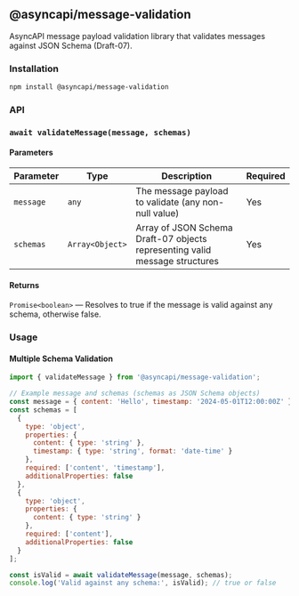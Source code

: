 ## @asyncapi/message-validation

AsyncAPI message payload validation library that validates messages against JSON Schema (Draft-07).

### Installation

```bash
npm install @asyncapi/message-validation
```

### API

### `await validateMessage(message, schemas)`

#### Parameters

| Parameter | Type               | Description                                                                 | Required |
|-----------|--------------------|-----------------------------------------------------------------------------|----------|
| `message` | `any`           | The message payload to validate (any non-null value)                                      | Yes      |
| `schemas` | `Array<Object>`    | Array of JSON Schema Draft-07 objects representing valid message structures  | Yes      |

#### Returns
`Promise<boolean>` — Resolves to true if the message is valid against any schema, otherwise false.

### Usage

#### Multiple Schema Validation

```js 
import { validateMessage } from '@asyncapi/message-validation';

// Example message and schemas (schemas as JSON Schema objects)
const message = { content: 'Hello', timestamp: '2024-05-01T12:00:00Z' };
const schemas = [
  {
    type: 'object',
    properties: {
      content: { type: 'string' },
      timestamp: { type: 'string', format: 'date-time' }
    },
    required: ['content', 'timestamp'],
    additionalProperties: false
  },
  {
    type: 'object',
    properties: {
      content: { type: 'string' }
    },
    required: ['content'],
    additionalProperties: false
  }
];

const isValid = await validateMessage(message, schemas);
console.log('Valid against any schema:', isValid); // true or false
```